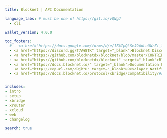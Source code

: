 ```yaml
---
title: Blocknet | API Documentation

language_tabs: # must be one of https://git.io/vQNgJ
  - cli

wallet_version: 4.0.0

toc_footers:
  # - <a href="https://docs.google.com/forms/d/e/1FAIpQLSeJ9AdLuOWrZi_lWPgEiwDrxrZpNxZWEUR9lO4cwFMS5m9xkw/viewform" target="_blank">API Feedback/Request Form</a>
  - <a href="https://discord.gg/T7AG8TK" target="_blank">Blocknet Discord</a>
  - <a href="https://github.com/blocknetdx/blocknet/blob/master/CONTRIBUTING.md" target="_blank">Blocknet Core - Contributing</a>
  - <a href="https://github.com/blocknetdx/blocknet" target="_blank">Blocknet Core - Github</a>
  - <a href="https://docs.blocknet.co/" target="_blank">Documentation Portal</a>
  - <a href="http://eepurl.com/dDjhYH" target="_blank">Developer Notifications</a>
  - <a href="https://docs.blocknet.co/protocol/xbridge/compatibility/#supported-digital-assets" target="_blank">XBridge Compatible Blockchains</a>


includes:
- intro
- setup
- xbridge
- xrouter
- xcloud
- web
- changelog

search: true
---
```



